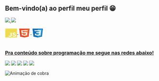 ## Bem-vindo(a) ao perfil meu perfil 😁

 <div>
   <a href="https://github.com/gabyxaa">
   <img height="180em" src="https://github-readme-stats.vercel.app/api?username=gabyxaa&show_icons=true&theme=tokyonight&include_all_commits=true&count_private=true"/>
   <img height="180em" src="https://github-readme-stats.vercel.app/api/top-langs/?username=gabyxaa&layout=compact&langs_count=6&theme=highcontrast"/>

</div>
<div style="display: inline_block"><br>
  <img align="center" alt="Js" height="30" width="40" src="https://raw.githubusercontent.com/devicons/devicon/master/icons/javascript/javascript-plain.svg ">
  <img align="center" alt="HTML" height="30" width="40" src="https://raw.githubusercontent.com/devicons/devicon/master/icons/html5/html5-original.svg ">
  <img align="center" alt="CSS" height="30" width="40" src="https://raw.githubusercontent.com/devicons/devicon/master/icons/css3/css3-original.svg ">
</div>
 
 <br>
 
  ### Pra conteúdo sobre programação me segue nas redes abaixo!
 
<div>
  <a href="" target="_blank"><img src="https://img.shields.io/badge/YouTube-FF0000?style=for-the- badge&logo=youtube&logoColor=white" target="_dracula"></a>
  <a href="https://instagram.com/gabriela.crvl" target="_dracula"><img src="https://img.shields.io/badge/-Instagram-%23E4405F?style=for-the- badge&logo=instagram&logoColor=white" target="_dracula"></a>
 <a href="" target="_dracula"><img src="https://img.shields.io/badge/Discord-7289DA?style=for-the-badge&logo= discord&logoColor=white" target="_dracula"></a>
  <a href = "mailto:g.carvalholira@gmail.com"><img src="https://img.shields.io/badge/-Gmail-%23333?style=for-the-badge&logo=gmail&logoColor=white" alvo ="_dracula"></a>
  <a href="https://www.linkedin.com/in/gabriela-carvalho-lira" target="_dracula"><img src="https://img.shields.io/badge/-LinkedIn-%230077B5?style= for-the-badge&logo=linkedin&logoColor=white" target="_dracula"></a>
 
  ![Animação de cobra](https://github.com/devemdobro/devemdobro/blob/output/github-contribution-grid-snake.svg)

</div>

